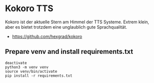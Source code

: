 # Kokoro TTS

Kokoro ist der aktuelle Stern am Himmel der TTS Systeme. Extrem klein, aber es bietet trotzdem eine unglaublich
gute Sprachqualität. 

- https://github.com/hexgrad/kokoro

## Prepare venv and install requirements.txt
```
deactivate
python3 -m venv venv
source venv/bin/activate
pip install -r requirements.txt

```
